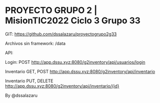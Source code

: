# PROYECTO GRUPO 2 \| MisionTIC2022 Ciclo 3 Grupo 33

GIT: https://github.com/dssalazaru/proyectogrupo2g33

Archivos sin framework: /data

API:

Login: POST http://app.dssu.xyz:8080/g2inventory/api/usuarios/login

Inventario GET, POST http://app.dssu.xyz:8080/g2inventory/api/inventario

Inventario PUT, DELETE http://app.dssu.xyz:8080/g2inventory/api/inventario/{id}

By @dssalazaru
